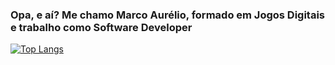 ### Opa, e aí? Me chamo Marco Aurélio, formado em Jogos Digitais e trabalho como Software Developer


[![Top Langs](https://github-readme-stats.vercel.app/api/top-langs/?username=MarcoAurelioMeneses&layout=donut-vertical)](https://github.com/MarcoAurelioMeneses/github-readme-stats)

